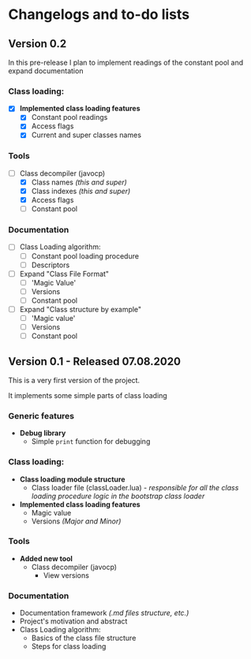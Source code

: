 # Changelogs and to-do lists
## Version 0.2
In this pre-release I plan to implement readings of the constant pool and expand documentation 
### Class loading:
- [x] **Implemented class loading features**
  - [x] Constant pool readings
  - [x] Access flags
  - [x] Current and super classes names
### Tools
- [ ] Class decompiler (javocp)
  - [x] Class names *(this and super)*
  - [x] Class indexes *(this and super)*
  - [x] Access flags
  - [ ] Constant pool
### Documentation
- [ ] Class Loading algorithm:
  - [ ] Constant pool loading procedure
  - [ ] Descriptors
- [ ] Expand "Class File Format"
  - [ ] 'Magic Value'
  - [ ] Versions
  - [ ] Constant pool
- [ ] Expand "Class structure by example"
  - [ ] 'Magic value'
  - [ ] Versions
  - [ ] Constant pool

## Version 0.1 - Released 07.08.2020
This is a very first version of the project.

It implements some simple parts of class loading
### Generic features
- **Debug library**
  - Simple `print` function for debugging
### Class loading:
- **Class loading module structure**
  - Class loader file (classLoader.lua) - *responsible for all the class* *loading procedure logic in the bootstrap class loader*
- **Implemented class loading features**
  - Magic value
  - Versions *(Major and Minor)*
### Tools
- **Added new tool**
  - Class decompiler (javocp)
    - View versions
### Documentation
- Documentation framework *(.md files structure, etc.)*
- Project's motivation and abstract
- Class Loading algorithm:
  - Basics of the class file structure
  - Steps for class loading 